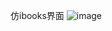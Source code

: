 仿ibooks界面
![image](https://github.com/aisliuyifei/ibooks/blob/master/screenshots/iOS%20Simulator%20Screen%20shot%202013-5-14%20%E4%B8%8B%E5%8D%885.26.33.png?raw=true)
